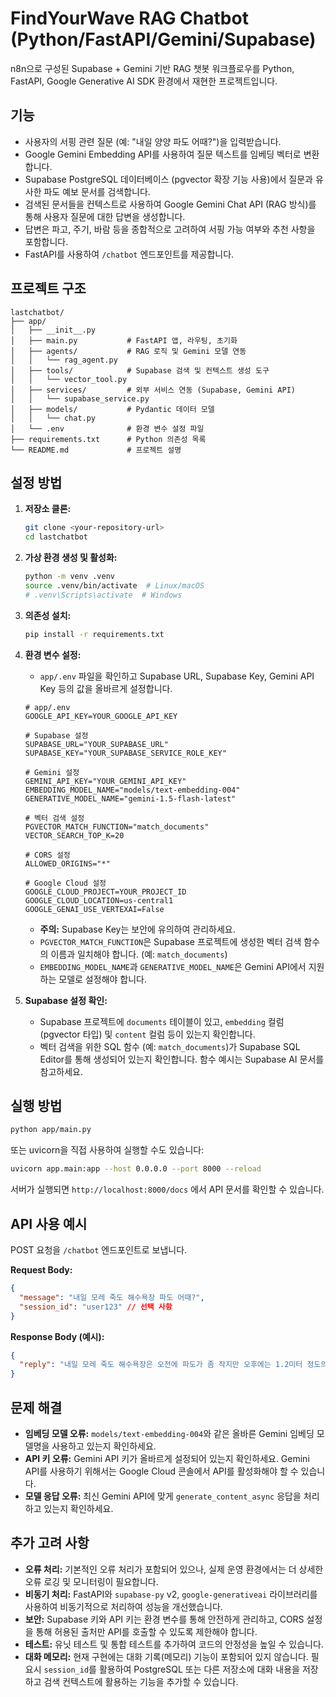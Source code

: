 # FindYourWave RAG Chatbot (Python/FastAPI/Gemini/Supabase)

n8n으로 구성된 Supabase + Gemini 기반 RAG 챗봇 워크플로우를 Python, FastAPI, Google Generative AI SDK 환경에서 재현한 프로젝트입니다.

## 기능

- 사용자의 서핑 관련 질문 (예: "내일 양양 파도 어때?")을 입력받습니다.
- Google Gemini Embedding API를 사용하여 질문 텍스트를 임베딩 벡터로 변환합니다.
- Supabase PostgreSQL 데이터베이스 (pgvector 확장 기능 사용)에서 질문과 유사한 파도 예보 문서를 검색합니다.
- 검색된 문서들을 컨텍스트로 사용하여 Google Gemini Chat API (RAG 방식)를 통해 사용자 질문에 대한 답변을 생성합니다.
- 답변은 파고, 주기, 바람 등을 종합적으로 고려하여 서핑 가능 여부와 추천 사항을 포함합니다.
- FastAPI를 사용하여 `/chatbot` 엔드포인트를 제공합니다.

## 프로젝트 구조

```
lastchatbot/
├── app/
│   ├── __init__.py
│   ├── main.py           # FastAPI 앱, 라우팅, 초기화
│   ├── agents/           # RAG 로직 및 Gemini 모델 연동
│   │   └── rag_agent.py
│   ├── tools/            # Supabase 검색 및 컨텍스트 생성 도구
│   │   └── vector_tool.py
│   ├── services/         # 외부 서비스 연동 (Supabase, Gemini API)
│   │   └── supabase_service.py
│   ├── models/           # Pydantic 데이터 모델
│   │   └── chat.py
│   └── .env              # 환경 변수 설정 파일
├── requirements.txt      # Python 의존성 목록
└── README.md             # 프로젝트 설명
```

## 설정 방법

1.  **저장소 클론:**
    ```bash
    git clone <your-repository-url>
    cd lastchatbot
    ```

2.  **가상 환경 생성 및 활성화:**
    ```bash
    python -m venv .venv
    source .venv/bin/activate  # Linux/macOS
    # .venv\Scripts\activate  # Windows
    ```

3.  **의존성 설치:**
    ```bash
    pip install -r requirements.txt
    ```

4.  **환경 변수 설정:**
    - `app/.env` 파일을 확인하고 Supabase URL, Supabase Key, Gemini API Key 등의 값을 올바르게 설정합니다.
    ```dotenv
    # app/.env
    GOOGLE_API_KEY=YOUR_GOOGLE_API_KEY
    
    # Supabase 설정
    SUPABASE_URL="YOUR_SUPABASE_URL"
    SUPABASE_KEY="YOUR_SUPABASE_SERVICE_ROLE_KEY"
    
    # Gemini 설정
    GEMINI_API_KEY="YOUR_GEMINI_API_KEY"
    EMBEDDING_MODEL_NAME="models/text-embedding-004"
    GENERATIVE_MODEL_NAME="gemini-1.5-flash-latest"
    
    # 벡터 검색 설정
    PGVECTOR_MATCH_FUNCTION="match_documents"
    VECTOR_SEARCH_TOP_K=20
    
    # CORS 설정
    ALLOWED_ORIGINS="*"
    
    # Google Cloud 설정
    GOOGLE_CLOUD_PROJECT=YOUR_PROJECT_ID
    GOOGLE_CLOUD_LOCATION=us-central1
    GOOGLE_GENAI_USE_VERTEXAI=False
    ```
    * **주의:** Supabase Key는 보안에 유의하여 관리하세요.
    * `PGVECTOR_MATCH_FUNCTION`은 Supabase 프로젝트에 생성한 벡터 검색 함수의 이름과 일치해야 합니다. (예: `match_documents`)
    * `EMBEDDING_MODEL_NAME`과 `GENERATIVE_MODEL_NAME`은 Gemini API에서 지원하는 모델로 설정해야 합니다.

5.  **Supabase 설정 확인:**
    - Supabase 프로젝트에 `documents` 테이블이 있고, `embedding` 컬럼 (pgvector 타입) 및 `content` 컬럼 등이 있는지 확인합니다.
    - 벡터 검색을 위한 SQL 함수 (예: `match_documents`)가 Supabase SQL Editor를 통해 생성되어 있는지 확인합니다. 함수 예시는 Supabase AI 문서를 참고하세요.

## 실행 방법

```bash
python app/main.py
```

또는 uvicorn을 직접 사용하여 실행할 수도 있습니다:

```bash
uvicorn app.main:app --host 0.0.0.0 --port 8000 --reload
```

서버가 실행되면 `http://localhost:8000/docs` 에서 API 문서를 확인할 수 있습니다.

## API 사용 예시

POST 요청을 `/chatbot` 엔드포인트로 보냅니다.

**Request Body:**

```json
{
  "message": "내일 모레 죽도 해수욕장 파도 어때?",
  "session_id": "user123" // 선택 사항
}
```

**Response Body (예시):**

```json
{
  "reply": "내일 모레 죽도 해수욕장은 오전에 파도가 좀 작지만 오후에는 1.2미터 정도의 힘 있는 파도가 9초 주기로 들어올 것 같아요. 바람은 약간 강한 온쇼어(바다->육지)가 예상돼서 파도 면이 조금 지저분할 수 있지만, 중급 이상 서퍼라면 충분히 즐길 수 있을 거예요. 초보자는 조금 힘들 수 있으니 참고하세요!"
}
```

## 문제 해결

- **임베딩 모델 오류:** `models/text-embedding-004`와 같은 올바른 Gemini 임베딩 모델명을 사용하고 있는지 확인하세요.
- **API 키 오류:** Gemini API 키가 올바르게 설정되어 있는지 확인하세요. Gemini API를 사용하기 위해서는 Google Cloud 콘솔에서 API를 활성화해야 할 수 있습니다.
- **모델 응답 오류:** 최신 Gemini API에 맞게 `generate_content_async` 응답을 처리하고 있는지 확인하세요.

## 추가 고려 사항

- **오류 처리:** 기본적인 오류 처리가 포함되어 있으나, 실제 운영 환경에서는 더 상세한 오류 로깅 및 모니터링이 필요합니다.
- **비동기 처리:** FastAPI와 `supabase-py` v2, `google-generativeai` 라이브러리를 사용하여 비동기적으로 처리하여 성능을 개선했습니다.
- **보안:** Supabase 키와 API 키는 환경 변수를 통해 안전하게 관리하고, CORS 설정을 통해 허용된 출처만 API를 호출할 수 있도록 제한해야 합니다.
- **테스트:** 유닛 테스트 및 통합 테스트를 추가하여 코드의 안정성을 높일 수 있습니다.
- **대화 메모리:** 현재 구현에는 대화 기록(메모리) 기능이 포함되어 있지 않습니다. 필요시 `session_id`를 활용하여 PostgreSQL 또는 다른 저장소에 대화 내용을 저장하고 검색 컨텍스트에 활용하는 기능을 추가할 수 있습니다. 